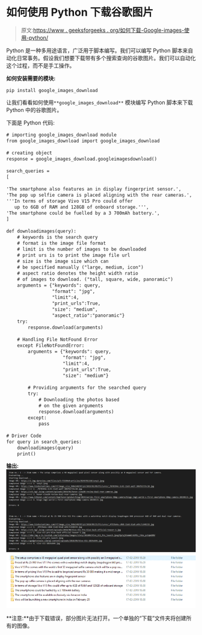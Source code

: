 # 如何使用 Python 下载谷歌图片

> 原文:[https://www . geeksforgeeks . org/如何下载-Google-images-使用-python/](https://www.geeksforgeeks.org/how-to-download-google-images-using-python/)

Python 是一种多用途语言，广泛用于脚本编写。我们可以编写 Python 脚本来自动化日常事务。假设我们想要下载带有多个搜索查询的谷歌图片。我们可以自动化这个过程，而不是手工操作。

**如何安装需要的模块:**

```
pip install google_images_download
```

让我们看看如何使用`**google_images_download**` 模块编写 Python 脚本来下载 Python 中的谷歌图片。

下面是 Python 代码:

```
# importing google_images_download module
from google_images_download import google_images_download 

# creating object
response = google_images_download.googleimagesdownload() 

search_queries = 
[

'The smartphone also features an in display fingerprint sensor.',
'The pop up selfie camera is placed aligning with the rear cameras.',
'''In terms of storage Vivo V15 Pro could offer
   up to 6GB of RAM and 128GB of onboard storage.''',
'The smartphone could be fuelled by a 3 700mAh battery.',
]

def downloadimages(query):
    # keywords is the search query
    # format is the image file format
    # limit is the number of images to be downloaded
    # print urs is to print the image file url
    # size is the image size which can
    # be specified manually ("large, medium, icon")
    # aspect ratio denotes the height width ratio
    # of images to download. ("tall, square, wide, panoramic")
    arguments = {"keywords": query,
                 "format": "jpg",
                 "limit":4,
                 "print_urls":True,
                 "size": "medium",
                 "aspect_ratio":"panoramic"}
    try:
        response.download(arguments)

    # Handling File NotFound Error    
    except FileNotFoundError: 
        arguments = {"keywords": query,
                     "format": "jpg",
                     "limit":4,
                     "print_urls":True, 
                     "size": "medium"}

        # Providing arguments for the searched query
        try:
            # Downloading the photos based
            # on the given arguments
            response.download(arguments) 
        except:
            pass

# Driver Code
for query in search_queries:
    downloadimages(query) 
    print() 
```

**输出:**
![](img/91775bd3d9ea19fbffc11d5ca1cb8731.png)
![](img/923588ba0c5412524dcd577ce9fad49a.png)

**注意:**由于下载错误，部分图片无法打开。一个单独的“下载”文件夹将创建所有的图像。